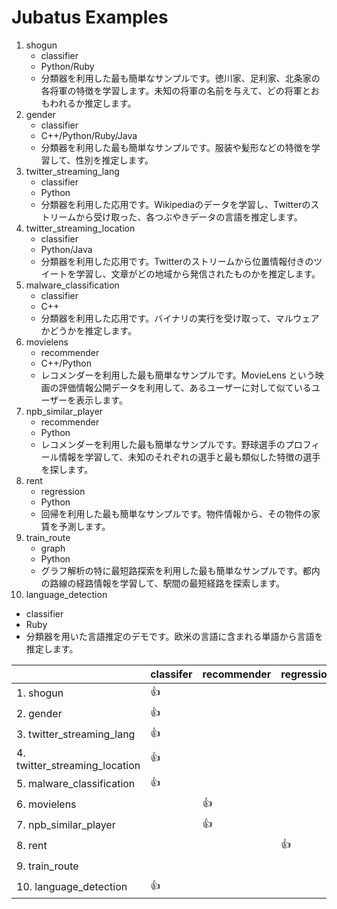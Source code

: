Jubatus Examples
================

1. shogun
   - classifier
   - Python/Ruby
   - 分類器を利用した最も簡単なサンプルです。徳川家、足利家、北条家の各将軍の特徴を学習します。未知の将軍の名前を与えて、どの将軍とおもわれるか推定します。
2. gender
   - classifier
   - C++/Python/Ruby/Java
   - 分類器を利用した最も簡単なサンプルです。服装や髪形などの特徴を学習して、性別を推定します。
3. twitter\_streaming\_lang
   - classifier
   - Python
   - 分類器を利用した応用です。Wikipediaのデータを学習し、Twitterのストリームから受け取った、各つぶやきデータの言語を推定します。
4. twitter\_streaming\_location
   - classifier
   - Python/Java
   - 分類器を利用した応用です。Twitterのストリームから位置情報付きのツイートを学習し、文章がどの地域から発信されたものかを推定します。
5. malware\_classification
   - classifier
   - C++
   - 分類器を利用した応用です。バイナリの実行を受け取って、マルウェアかどうかを推定します。
6. movielens
   - recommender
   - C++/Python
   - レコメンダーを利用した最も簡単なサンプルです。MovieLens という映画の評価情報公開データを利用して、あるユーザーに対して似ているユーザーを表示します。
7. npb\_similar\_player
   - recommender
   - Python
   - レコメンダーを利用した最も簡単なサンプルです。野球選手のプロフィール情報を学習して、未知のそれぞれの選手と最も類似した特徴の選手を探します。
8. rent
   - regression
   - Python
   - 回帰を利用した最も簡単なサンプルです。物件情報から、その物件の家賃を予測します。
9. train\_route
   - graph
   - Python
   - グラフ解析の特に最短路探索を利用した最も簡単なサンプルです。都内の路線の経路情報を学習して、駅間の最短経路を探索します。
10. language\_detection
   - classifier
   - Ruby
   - 分類器を用いた言語推定のデモです。欧米の言語に含まれる単語から言語を推定します。

|                                     | classifer | recommender | regression | stat | graph | Language     |
|-------------------------------------|-----------|-------------|------------|------|-------|--------------|
| 1. shogun                           | :+1:      |             |            |      |       | Py/Ru        |
| 2. gender                           | :+1:      |             |            |      |       | C++/Py/Ru/Ja |
| 3. twitter\_streaming\_lang         | :+1:      |             |            |      |       | Py           |
| 4. twitter\_streaming\_location     | :+1:      |             |            |      |       | Py/Ja        |
| 5. malware\_classification          | :+1:      |             |            |      |       | C++          |
| 6. movielens                        |           | :+1:        |            |      |       | C++/Py       |
| 7. npb\_similar\_player             |           | :+1:        |            |      |       | Py           |
| 8. rent                             |           |             | :+1:       |      |       | Py           |
| 9. train\_route                     |           |             |            |      | :+1:  | Py           |
|10. language\_detection              | :+1:      |             |            |      |       | Ru           |
